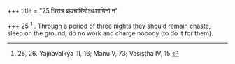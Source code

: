 +++
title = "25 त्रिरात्रं ब्रह्मचारिणोऽधःशायिनो न"

+++
25 [^8] . Through a period of three nights they should remain chaste, sleep on the ground, do no work and charge nobody (to do it for them).


[^8]:  25, 26. Yājñavalkya III, 16; Manu V, 73; Vasiṣṭha IV, 15.

